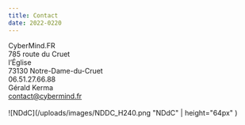 ```yaml
---
title: Contact
date: 2022-0220
---
```


CyberMind.FR \
785 route du Cruet \
l’Église \
73130 Notre-Dame-du-Cruet \
06.51.27.66.88 \
Gérald Kerma \
<contact@cybermind.fr> \
\
![NDdC](/uploads/images/NDDC_H240.png "NDdC" | height="64px" )

